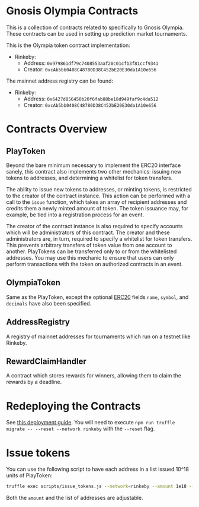 # Gnosis Olympia Contracts

This is a collection of contracts related to specifically to Gnosis Olympia. These contracts can be used in setting up prediction market tournaments.

This is the Olympia token contract implementation:
  - Rinkeby:
    - Address: `0x979861df79c7408553aaf20c01cfb3f81ccf9341`
    - Creator: `0xcAb5bb0408C48780D38C452bE20E30da1A10e656`

The mainnet address registry can be found:
  - Rinkeby:
    - Address: `0x6427d856450b20f6fab88be18d949faf9c4da512`
    - Creator: `0xcAb5bb0408C48780D38C452bE20E30da1A10e656`

# Contracts Overview

## PlayToken

Beyond the bare minimum necessary to implement the ERC20 interface sanely, this contract also implements two other mechanics: issuing new tokens to addresses, and determining a whitelist for token transfers.

The ability to issue new tokens to addresses, or minting tokens, is restricted to the creator of the contract instance. This action can be performed with a call to the `issue` function, which takes an array of recipient addresses and credits them a newly minted amount of token. The token issuance may, for example, be tied into a registration process for an event.

The creator of the contract instance is also required to specify accounts which will be administrators of this contract. The creator and these administrators are, in turn, required to specify a whitelist for token transfers. This prevents arbitrary transfers of token value from one account to another. PlayTokens can be transferred only to or from the whitelisted addresses. You may use this mechanic to ensure that users can only perform transactions with the token on authorized contracts in an event.

## OlympiaToken

Same as the PlayToken, except the optional [ERC20](https://github.com/ethereum/EIPs/blob/master/EIPS/eip-20.md) fields `name`, `symbol`, and `decimals` have also been specified.

## AddressRegistry

A registry of mainnet addresses for tournaments which run on a testnet like Rinkeby.

## RewardClaimHandler

A contract which stores rewards for winners, allowing them to claim the rewards by a deadline.

# Redeploying the Contracts

See [this deployment guide](https://gnosis.github.io/lil-box/deployment-guide.html). You will need to execute `npm run truffle migrate -- --reset --network rinkeby` with the `--reset` flag.

# Issue tokens

You can use the following script to have each address in a list issued 10^18 units of PlayToken:

```sh
truffle exec scripts/issue_tokens.js --network=rinkeby --amount 1e18 --to <comma separated addresses>
```

Both the `amount` and the list of addresses are adjustable.
